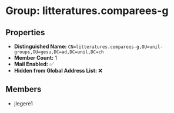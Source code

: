 # Group: litteratures.comparees-g

## Properties

- **Distinguished Name:** `CN=litteratures.comparees-g,OU=unil-groups,OU=gesu,DC=ad,DC=unil,DC=ch`
- **Member Count:** 1
- **Mail Enabled:** ✅
- **Hidden from Global Address List:** ❌

## Members

- jlegere1
